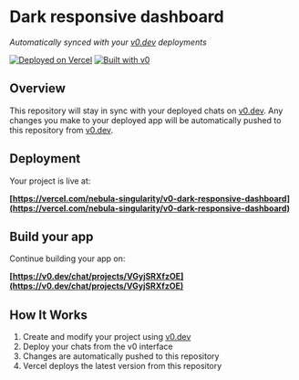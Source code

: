 # Dark responsive dashboard

*Automatically synced with your [v0.dev](https://v0.dev) deployments*

[![Deployed on Vercel](https://img.shields.io/badge/Deployed%20on-Vercel-black?style=for-the-badge&logo=vercel)](https://vercel.com/nebula-singularity/v0-dark-responsive-dashboard)
[![Built with v0](https://img.shields.io/badge/Built%20with-v0.dev-black?style=for-the-badge)](https://v0.dev/chat/projects/VGyjSRXfzOE)

## Overview

This repository will stay in sync with your deployed chats on [v0.dev](https://v0.dev).
Any changes you make to your deployed app will be automatically pushed to this repository from [v0.dev](https://v0.dev).

## Deployment

Your project is live at:

**[https://vercel.com/nebula-singularity/v0-dark-responsive-dashboard](https://vercel.com/nebula-singularity/v0-dark-responsive-dashboard)**

## Build your app

Continue building your app on:

**[https://v0.dev/chat/projects/VGyjSRXfzOE](https://v0.dev/chat/projects/VGyjSRXfzOE)**

## How It Works

1. Create and modify your project using [v0.dev](https://v0.dev)
2. Deploy your chats from the v0 interface
3. Changes are automatically pushed to this repository
4. Vercel deploys the latest version from this repository